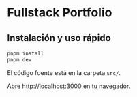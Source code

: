 # Fullstack Portfolio

## Instalación y uso rápido

```sh
pnpm install
pnpm dev
```

El código fuente está en la carpeta `src/`.

Abre http://localhost:3000 en tu navegador.
